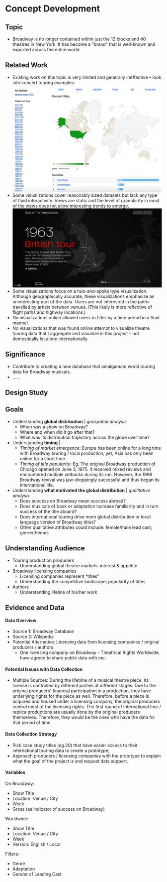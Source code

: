# Concept Development

## Topic
* Broadway is no longer contained within just the 12 blocks and 40 theatres in New York. It has become a "brand" that is well-known and exported across the entire world.

## Related Work
* Existing work on this topic is very limited and generally ineffective – look into concert touring examples.
[![](https://github.com/nancyzhao888/thesis/blob/master/writing/setFM.png)](http://www.setlist.fm/stats/concert-map/bruce-springsteen-2bd6dcce.html)
* Some visualizations cover reasonably sized datasets but lack any type of fluid interactivity. Views are static and the level of granularity in most of the views does not allow interesting trends to emerge. 
[![](https://github.com/nancyzhao888/thesis/blob/master/writing/rollingStone.png)](http://rollingstones.vizzuality.com/#/)
* Some visualizations focus on a hub-and-spoke type visualization. Although geographically accurate, these visualizations emphasize an uninteresting part of the data. Users are not interested in the paths travelled by artists between venues. (This likely is more reflective of flight paths and highway locations.) 
* No visualizations online allowed users to filter by a time period in a fluid manner. 
* No visualizations that was found online attempt to visualize theatre touring data that I aggregate and visualize in this project – not domestically let alone internationally. 

## Significance
* Contribute to creating a new database that amalgamate world touring data for Broadway musicals.
* ......

## Design Study

## Goals
* Understanding **global distribution** | _geospatial analysis_
  * When was a show on Broadway?
  * Where and when did it go after that?
  * What was its distribution trajectory across the globe over time?
* Understanding **timing** | 
  * _Timing of market emergence_: Europe has been online for a long time with Broadway touring / local production; yet, Asia has only been online for a short time.
  * _Timing of title popularity_: Eg. The original Broadway production of Chicago opened on June 3, 1975. It received mixed reviews and encountered multiple setbacks during its run. However, the 1996 Broadway revival was jaw-droppingly successful and thus began its international life.
* Understanding **what motivated the global distribution** | _qualitative analysis_
  * Does success on Broadway mean success abroad?
  * Does musicals of book or adaptation increase familiarity and in turn success of the title aboard?
  * Does international touring drive more global distribution or local language version of Broadway titles?
  * Other qualitative attributes could include: female/male lead cast; genre/themes

## Understanding Audience
* Touring production producers
  * Understanding global theatre markets: interest & appetite
* Broadway licensing companies
  * Licensing companies represent “titles”
  * Understanding the competitive landscape; popularity of titles
* Authors
  * Understanding lifeline of his/her work

## Evidence and Data
#### Data Overview
* Source 1: Broadway Database
* Source 2: Wikipedia
* Potential Alternative: Licensing data from licensing companies / original producers / authors
  * One licensing company on Broadway - Theatrical Rights Worldwide, have agreed to share public data with me.

#### Potential Issues with Data Collection
* Multiple Sources: During the lifetime of a musical theatre piece, its license is controlled by different parties at different stages. Due to the original producers' financial participation in a production, they have underlying rights for the piece as well. Therefore, before a piece is acquired and housed under a licensing company, the original producers control most of the licensing rights. The first round of international tour / replica productions are usually done by the original producers themselves. Therefore, they would be the ones who have the data for that period of time.

#### Data Collection Strategy
* Pick case study titles (eg.20) that have easier access to their international touring data to create a prototype;
* Approach producers / licensing companies with the prototype to explain what the goal of the project is and request data support.

#### Variables
On Broadway:
* Show Title
* Location: Venue / City
* Week
* Gross (as indicator of success on Broadway)

Worldwide:
* Show Title
* Location: Venue / City
* Week
* Version: English / Local

Filters:
* Genre
* Adaptation
* Gender of Leading Cast
